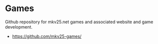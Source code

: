 # Games

Github repository for mkv25.net games and associated website and game development.

- <https://github.com/mkv25-games/>